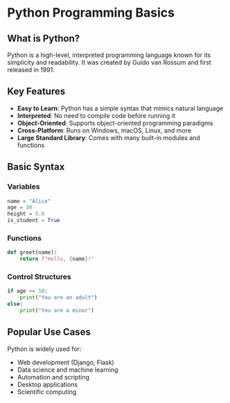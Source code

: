 # Python Programming Basics

## What is Python?

Python is a high-level, interpreted programming language known for its simplicity and readability. It was created by Guido van Rossum and first released in 1991.

## Key Features

- **Easy to Learn**: Python has a simple syntax that mimics natural language
- **Interpreted**: No need to compile code before running it
- **Object-Oriented**: Supports object-oriented programming paradigms
- **Cross-Platform**: Runs on Windows, macOS, Linux, and more
- **Large Standard Library**: Comes with many built-in modules and functions

## Basic Syntax

### Variables
```python
name = "Alice"
age = 30
height = 5.6
is_student = True
```

### Functions
```python
def greet(name):
    return f"Hello, {name}!"
```

### Control Structures
```python
if age >= 18:
    print("You are an adult")
else:
    print("You are a minor")
```

## Popular Use Cases

Python is widely used for:
- Web development (Django, Flask)
- Data science and machine learning
- Automation and scripting
- Desktop applications
- Scientific computing